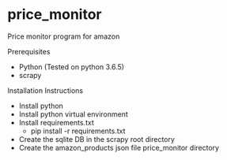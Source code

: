 # price_monitor
Price monitor program for amazon

Prerequisites
* Python (Tested on python 3.6.5)
* scrapy

Installation Instructions
* Install python 
* Install python virtual environment
* Install requirements.txt
    * pip install -r requirements.txt
* Create the sqlite DB in the scrapy root directory
* Create the amazon_products json file price_monitor directory
